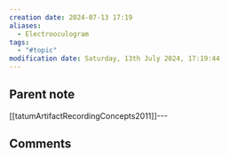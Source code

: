 ```yaml
---
creation date: 2024-07-13 17:19
aliases:
  - Electrooculogram
tags:
  - "#topic"
modification date: Saturday, 13th July 2024, 17:19:44
---
```


## Parent note
[[tatumArtifactRecordingConcepts2011]]---
## Comments
